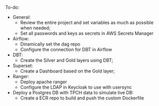 To-do:

* General:
    * Review the entire project and set variables as much as possible when needed;
    * Set all passwords and keys as secrets in AWS Secrets Manager
* Airflow:
    * Dinamically set the dag repo
    * Configure the connection for DBT in Airflow
* DBT:
    * Create the Silver and Gold layers using DBT;
* Superset:
    * Create a Dashboard based on the Gold layer;
* Ranger:
    * Deploy apache ranger
    * Configure the LDAP in Keycloak to use with usersync
* Deploy a Postgres DB with TPCH data to simulate live DB:
    * Create a ECR repo to build and push the custom Dockerfile
